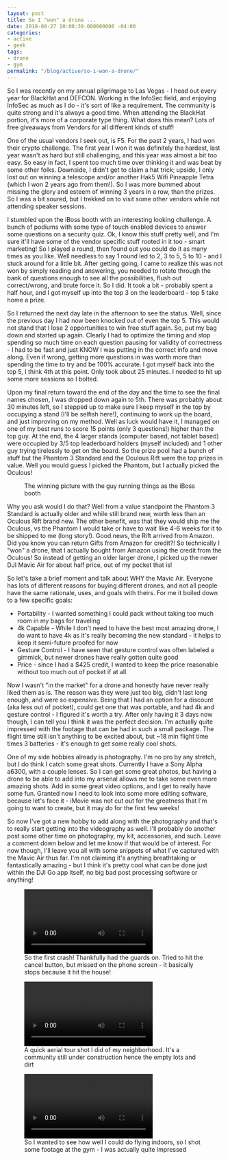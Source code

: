 ```yaml
---
layout: post
title: So I "won" a drone ...
date: 2018-08-27 10:00:39.000000000 -04:00
categories:
- active
- geek
tags:
- drone
- gym
permalink: "/blog/active/so-i-won-a-drone/"
---
```


So I was recently on my annual pilgrimage to Las Vegas - I head out every year for BlackHat and DEFCON. Working in the InfoSec field, and enjoying InfoSec as much as I do - it's sort of like a requirement. The community is quite strong and it's always a good time. When attending the BlackHat portion, it's more of a corporate type thing. What does this mean? Lots of free giveaways from Vendors for all different kinds of stuff!&nbsp;

One of the usual vendors I seek out, is F5. For the past 2 years, I had won their crypto challenge. The first year I won it was definitely the hardest, last year wasn't as hard but still challenging, and this year was almost a bit too easy. So easy in fact, I spent too much time over thinking it and was beat by some other folks. Downside, I didn't get to claim a hat trick; upside, I only lost out on winning a telescope and/or another Hak5 Wifi Pineapple Tetra (which I won 2 years ago from them!). So I was more bummed about missing the glory and esteem of winning 3 years in a row, than the prizes. So I was a bit soured, but I trekked on to visit some other vendors while not attending speaker sessions.

I stumbled upon the iBoss booth with an interesting looking challenge. A bunch of podiums with some type of touch enabled devices to answer some questions on a security quiz. Ok, I know this stuff pretty well, and I'm sure it'll have some of the vendor specific stuff rooted in it too - smart marketing! So I played a round, then found out you could do it as many times as you like. Well needless to say 1 round led to 2, 3 to 5, 5 to 10 - and I stuck around for a little bit. After getting going, I came to realize this was not won by simply reading and answering, you needed to rotate through the bank of questions enough to see all the possibilities, flush out correct/wrong, and brute force it. So I did. It took a bit - probably spent a half hour, and I got myself up into the top 3 on the leaderboard - top 5 take home a prize.

So I returned the next day late in the afternoon to see the status. Well, since the previous day I had now been knocked out of even the top 5. This would not stand that I lose 2 opportunities to win free stuff again. So, put my bag down and started up again. Clearly I had to optimize the timing and stop spending so much time on each question pausing for validity of correctness - I had to be fast and just KNOW I was putting in the correct info and move along. Even if wrong, getting more questions in was worth more than spending the time to try and be 100% accurate. I got myself back into the top 5, I think 4th at this point. Only took about 25 minutes. I needed to hit up some more sessions so I bolted.

Upon my final return toward the end of the day and the time to see the final names chosen, I was dropped down again to 5th. There was probably about 30 minutes left, so I stepped up to make sure I keep myself in the top by occupying a stand (I'll be selfish here!), continuing to work up the board, and just improving on my method. Well as luck would have it, I managed on one of my best runs to score 15 points (only 3 questions!) higher than the top guy. At the end, the 4 larger stands (computer based, not tablet based) were occupied by 3/5 top leaderboard holders (myself included) and 1 other guy trying tirelessly to get on the board. So the prize pool had a bunch of stuff but the Phantom 3 Standard and the Oculous Rift were the top prizes in value. Well you would guess I picked the Phantom, but I actually picked the Oculous!

<figure class="wp-block-image"><img src="%7B%7B%20site.baseurl%20%7D%7D/assets/2018/08/IMG_1826-e1535340430416.jpg" alt="" class="wp-image-687"><br>
<figcaption>The winning picture with the guy running things as the iBoss booth</figcaption>
</figure>

Why you ask would I do that? Well from a value standpoint the Phantom 3 Standard is actually older and while still brand new, worth less than an Oculous Rift brand new. The other benefit, was that they would ship me the Oculous, vs the Phantom I would take or have to wait like 4-6 weeks for it to be shipped to me (long story!). Good news, the Rift arrived from Amazon. Did you know you can return Gifts from Amazon for credit?! So technically I "won" a drone, that I actually bought from Amazon using the credit from the Oculous! So instead of getting an older larger drone, I picked up the newer DJI Mavic Air for about half price, out of my pocket that is!

So let's take a brief moment and talk about WHY the Mavic Air. Everyone has lots of different reasons for buying different drones, and not all people have the same rationale, uses, and goals with theirs. For me it boiled down to a few specific goals:

- Portability - I wanted something I could pack without taking too much room in my bags for traveling
- 4k Capable - While I don't need to have the best most amazing drone, I do want to have 4k as it's really becoming the new standard - it helps to keep it semi-future proofed for now
- Gesture Control - I have seen that gesture control was often labeled a gimmick, but newer drones have really gotten quite good
- Price - since I had a $425 credit, I wanted to keep the price reasonable without too much out of pocket if at all

Now I wasn't "in the market" for a drone and honestly have never really liked them as is. The reason was they were just too big, didn't last long enough, and were so expensive. Being that I had an option for a discount (aka less out of pocket), could get one that was portable, and had 4k and gesture control - I figured it's worth a try. After only having it 3 days now though, I can tell you I think it was the perfect decision. I'm actually quite impressed with the footage that can be had in such a small package. The flight time still isn't anything to be excited about, but ~18 min flight time times 3 batteries - it's enough to get some really cool shots.

One of my side hobbies already is photography. I'm no pro by any stretch, but I do think I catch some great shots. Currently I have a Sony Alpha a6300, with a couple lenses. So I can get some great photos, but having a drone to be able to add into my arsenal allows me to take some even more amazing shots. Add in some great video options, and I get to really have some fun. Granted now I need to look into some more editing software, because let's face it - iMovie was not cut out for the greatness that I'm going to want to create, but it may do for the first few weeks!&nbsp;

So now I've got a new hobby to add along with the photography and that's to really start getting into the videography as well. I'll probably do another post some other time on photography, my kit, accessories, and such. Leave a comment down below and let me know if that would be of interest. For now though, I'll leave you all with some snippets of what I've captured with the Mavic Air thus far. I'm not claiming it's anything breathtaking or fantastically amazing - but I think it's pretty cool what can be done just within the DJI Go app itself, no big bad post processing software or anything!

<figure class="wp-block-video aligncenter"><video controls src="/assets/2018/08/2018_08_24_18_28_03_qm-3.mp4"></video><br>
<figcaption>So the first crash! Thankfully had the guards on. Tried to hit the cancel button, but missed on the phone screen - it basically stops because it hit the house!</figcaption>
</figure>

<figure class="wp-block-video aligncenter"><video controls src="/assets/2018/08/DD029418-5A01-4300-BF6F-40E602A877B1-3.mp4"></video><br>
<figcaption>A quick aerial tour shot I did of my neighborhood. It's a community still under construction hence the empty lots and dirt</figcaption>
</figure>

<figure class="wp-block-video aligncenter"><video controls src="/assets/2018/08/908B578E-BFCF-4076-B4ED-2840C2EA4766.mp4"></video><br>
<figcaption>So I wanted to see how well I could do flying indoors, so I shot some footage at the gym - I was actually quite impressed</figcaption>
</figure>
